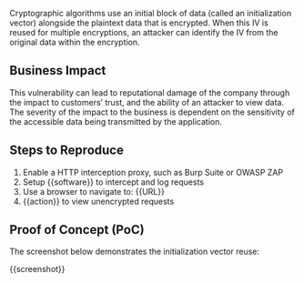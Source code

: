 Cryptographic algorithms use an initial block of data (called an initialization vector) alongside the plaintext data that is encrypted. When this IV is reused for multiple encryptions, an attacker can identify the IV from the original data within the encryption.

## Business Impact

This vulnerability can lead to reputational damage of the company through the impact to customers’ trust, and the ability of an attacker to view data. The severity of the impact to the business is dependent on the sensitivity of the accessible data being transmitted by the application.

## Steps to Reproduce

1. Enable a HTTP interception proxy, such as Burp Suite or OWASP ZAP
1. Setup {{software}} to intercept and log requests
1. Use a browser to navigate to: {{URL}}
1. {{action}} to view unencrypted requests

## Proof of Concept (PoC)

The screenshot below demonstrates the initialization vector reuse:

{{screenshot}}
